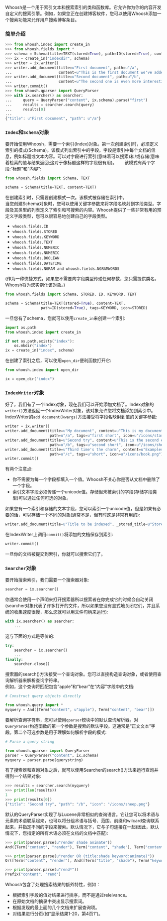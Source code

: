 Whoosh是一个用于索引文本和搜索索引的类和函数库。它允许你为你的内容开发自定义的搜索引擎。例如，如果您正在创建博客软件，您可以使用Whoosh添加一个搜索功能来允许用户搜索博客条目。  

### 简单介绍
```python
>>> from whoosh.index import create_in
>>> from whoosh.fields import *
>>> schema = Schema(title=TEXT(stored=True), path=ID(stored=True), content=TEXT)
>>> ix = create_in("indexdir", schema)
>>> writer = ix.writer()
>>> writer.add_document(title=u"First document", path=u"/a",
...                     content=u"This is the first document we've added!")
>>> writer.add_document(title=u"Second document", path=u"/b",
...                     content=u"The second one is even more interesting!")
>>> writer.commit()
>>> from whoosh.qparser import QueryParser
>>> with ix.searcher() as searcher:
...     query = QueryParser("content", ix.schema).parse("first")
...     results = searcher.search(query)
...     results[0]
...
{"title": u"First document", "path": u"/a"}
```

### `Index`和`Schema`对象
要开始使用Whoosh，需要一个索引(Index)对象。第一次创建索引时，必须定义索引的模式(Schema)。该模式列出索引中的字段。字段是索引中每个文档的信息，例如标题或文本内容。可以对字段进行索引(意味着可以搜索)和/或存储(意味着检索的值与结果返回;这对于像标题这样的字段很有用)。　　
该模式有两个字段:“标题”和“内容”:　　
```python
from whoosh.fields import Schema, TEXT

schema = Schema(title=TEXT, content=TEXT)
```
在创建索引时，只需要创建模式一次。该模式被存储在索引中。  
当您创建Schema对象时，您可以使用关键字参数来将字段名映射到字段类型。字段及其类型的列表定义了索引和可搜索的内容。Whoosh提供了一些非常有用的预定义字段类型，您可以很容易地创建自己的字段类型。  
* `whoosh.fields.ID`
* `whoosh.fields.STORED`
* `whoosh.fields.KEYWORD`
* `whoosh.fields.TEXT`
* `whoosh.fields.NUMERIC`
* `whoosh.fields.NUMERIC`
* `whoosh.fields.BOOLEAN`
* `whoosh.fields.DATETIME`
* `whoosh.fields.NGRAM and whoosh.fields.NGRAMWORDS`  

(作为一种快捷方式，如果您不需要向字段类型传递任何参数，您只需提供类名，Whoosh将为您实例化该对象。)
```python
from whoosh.fields import Schema, STORED, ID, KEYWORD, TEXT

schema = Schema(title=TEXT(stored=True), content=TEXT,
                path=ID(stored=True), tags=KEYWORD, icon=STORED)
```  

一旦您有了schema，您就可以使用`create_in`来创建一个索引:
```python
import os.path
from whoosh.index import create_in

if not os.path.exists("index"):
    os.mkdir("index")
ix = create_in("index", schema)
```
在创建了索引之后，可以使用`open_dir`便利函数打开它:  
```python
from whoosh.index import open_dir

ix = open_dir("index")
```

### `IndexWriter`对象  
好了，我们有了一个Index对象，现在我们可以开始添加文档了。Index对象的`writer()`方法返回一个IndexWriter对象，该对象允许您将文档添加到索引中。IndexWriter的`add document(kwargs)`方法接受将字段名映射到值的关键字参数:  
```python
writer = ix.writer()
writer.add_document(title=u"My document", content=u"This is my document!",
                    path=u"/a", tags=u"first short", icon=u"/icons/star.png")
writer.add_document(title=u"Second try", content=u"This is the second example.",
                    path=u"/b", tags=u"second short", icon=u"/icons/sheep.png")
writer.add_document(title=u"Third time's the charm", content=u"Examples are many.",
                    path=u"/c", tags=u"short", icon=u"/icons/book.png")
writer.commit()
```
有两个注意点:  
* 你不需要为每一个字段都填入一个值。Whoosh不关心你是否从文档中删除了一个字段。  
* 索引文本字段必须传递一个unicode值。存储但未被索引的字段(存储字段类型)可以通过任何可选的对象。  

如果您有一个索引和存储的文本字段，您可以索引一个unicode值，但是如果有必要的话，可以存储一个不同的对象(通常不是，但有时这是非常有用的):  
```python
writer.add_document(title=u"Title to be indexed", _stored_title=u"Stored title")
```
在IndexWriter上调用`commit()`将添加的文档保存到索引:  
```python
writer.commit()
```
一旦你的文档被提交到索引，你就可以搜索它们了。  

### `Searcher`对象  
要开始搜索索引，我们需要一个搜索器对象:  
```python
searcher = ix.searcher()
```
你通常会使用一个声明来打开搜索器所以搜索者在你完成它的时候会自动关闭(searcher对象代表了许多打开的文件，所以如果您没有显式地关闭它们，并且系统的收集速度很慢，那么您就可以用文件句柄来运行):  
```python
with ix.searcher() as searcher:
    ...
```
这与下面的方式是等价的:  
```python
try:
    searcher = ix.searcher()
    ...
finally:
    searcher.close()
```
搜索器的search()方法接受一个查询对象。您可以直接构造查询对象，或者使用查询解析器来解析查询字符串。  
例如，这个查询将匹配包含“apple”和“bear”在“内容”字段中的文档:  
```python
# Construct query objects directly

from whoosh.query import *
myquery = And([Term("content", u"apple"), Term("content", "bear")])
```
要解析查询字符串，您可以使用`qparser`模块中的默认查询解析器。对`QueryParser`构造函数的第一个参数是搜索的默认字段。这通常是“正文文本”字段。第二个可选参数是用于理解如何解析字段的模式:  
```python
# Parse a query string

from whoosh.qparser import QueryParser
parser = QueryParser("content", ix.schema)
myquery = parser.parse(querystring)
```
有了搜索器和查询对象之后，就可以使用Searcher的search()方法来运行查询并得到一个结果对象:  
```python
>>> results = searcher.search(myquery)
>>> print(len(results))
1
>>> print(results[0])
{"title": "Second try", "path": "/b", "icon": "/icons/sheep.png"}
```
默认的QueryParser实现了与Lucene非常相似的查询语言。它让您可以将术语与元素的术语联系起来，也可以将分组术语与括号、范围、前缀和wilcard查询联系起来，并指定不同的字段来搜索。默认情况下，它与子句连接在一起(因此，默认情况下，您指定的所有术语必须在文档的文档中匹配):  
```python
>>> print(parser.parse(u"render shade animate"))
And([Term("content", "render"), Term("content", "shade"), Term("content", "animate")])

>>> print(parser.parse(u"render OR (title:shade keyword:animate)"))
Or([Term("content", "render"), And([Term("title", "shade"), Term("keyword", "animate")])])

>>> print(parser.parse(u"rend*"))
Prefix("content", "rend")
```
Whoosh包含了处理搜索结果的额外特性，例如：  
* 根据索引字段的值对结果进行排序，而不是通过relelvance。
* 在原始文档的摘录中突出显示搜索词。
* 根据发现的最上面的几个文档来扩展查询项。
* 对结果进行分页(如“显示结果1-20，第4页1”)。
